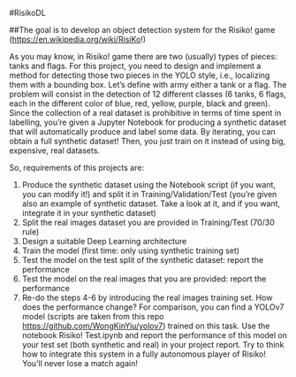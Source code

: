 #RisikoDL

##The goal is to develop an object detection system for the Risiko! game
(https://en.wikipedia.org/wiki/RisiKo!)

As you may know, in Risiko! game there are two (usually) types of pieces:
tanks and flags.
For this project, you need to design and implement a method for detecting
those two pieces in the YOLO style, i.e., localizing them with a bounding box.
Let’s define with army either a tank or a flag. The problem will consist in the
detection of 12 different classes (6 tanks, 6 flags, each in the different color of
blue, red, yellow, purple, black and green).
Since the collection of a real dataset is prohibitive in terms of time spent in
labelling, you’re given a Jupyter Notebook for producing a synthetic dataset
that will automatically produce and label some data.
By iterating, you can obtain a full synthetic dataset! Then, you just train on it
instead of using big, expensive, real datasets.

So, requirements of this projects are:
1) Produce the synthetic dataset using the Notebook script (if you want, you can modify it!) and split it in Training/Validation/Test
(you’re given also an example of synthetic dataset. Take a look at it, and if you want, integrate it in your synthetic dataset)
2) Split the real images dataset you are provided in Training/Test (70/30 rule)
3) Design a suitable Deep Learning architecture
4) Train the model (first time: only using synthetic training set)
5) Test the model on the test split of the synthetic dataset: report the performance
6) Test the model on the real images that you are provided: report the performance
7) Re-do the steps 4-6 by introducing the real images training set. How does the performance change?
For comparison, you can find a YOLOv7 model (scripts are taken from this repo https://github.com/WongKinYiu/yolov7) trained on this
task. Use the notebook Risiko! Test.ipynb and report the performance of this model on your test set (both synthetic and real) in your project
report.
Try to think how to integrate this system in a fully autonomous player of Risiko! You’ll never lose a match again!
